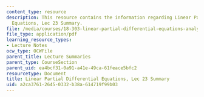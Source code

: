 ```yaml
---
content_type: resource
description: This resource contains the information regarding Linear Partial Differential
  Equations, Lec 23 Summary.
file: /media/courses/18-303-linear-partial-differential-equations-analysis-and-numerics-fall-2014/a2ca376126450332b38a614719f99b03_MIT18_303F14_Lecture23.pdf
file_type: application/pdf
learning_resource_types:
- Lecture Notes
ocw_type: OCWFile
parent_title: Lecture Summaries
parent_type: CourseSection
parent_uid: ea4bcf31-0a91-a41e-49ca-61feace5bfc2
resourcetype: Document
title: Linear Partial Differential Equations, Lec 23 Summary
uid: a2ca3761-2645-0332-b38a-614719f99b03
---
```

